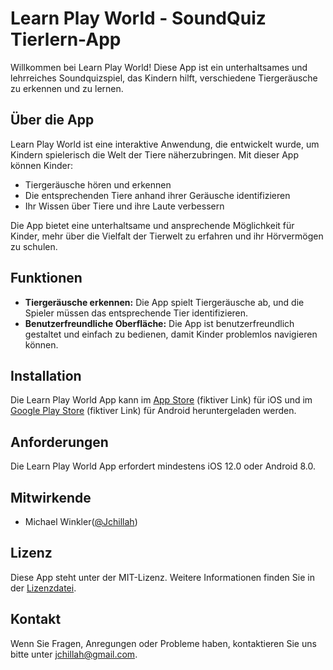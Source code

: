 # Learn Play World - SoundQuiz Tierlern-App

Willkommen bei Learn Play World! Diese App ist ein unterhaltsames und lehrreiches Soundquizspiel, das Kindern hilft, verschiedene Tiergeräusche zu erkennen und zu lernen.

## Über die App

Learn Play World ist eine interaktive Anwendung, die entwickelt wurde, um Kindern spielerisch die Welt der Tiere näherzubringen. Mit dieser App können Kinder:

- Tiergeräusche hören und erkennen
- Die entsprechenden Tiere anhand ihrer Geräusche identifizieren
- Ihr Wissen über Tiere und ihre Laute verbessern

Die App bietet eine unterhaltsame und ansprechende Möglichkeit für Kinder, mehr über die Vielfalt der Tierwelt zu erfahren und ihr Hörvermögen zu schulen.

## Funktionen

- **Tiergeräusche erkennen:** Die App spielt Tiergeräusche ab, und die Spieler müssen das entsprechende Tier identifizieren.
- **Benutzerfreundliche Oberfläche:** Die App ist benutzerfreundlich gestaltet und einfach zu bedienen, damit Kinder problemlos navigieren können.

## Installation

Die Learn Play World App kann im [App Store](https://example.com) (fiktiver Link) für iOS und im [Google Play Store](https://example.com) (fiktiver Link) für Android heruntergeladen werden.

## Anforderungen

Die Learn Play World App erfordert mindestens iOS 12.0 oder Android 8.0.

## Mitwirkende

- Michael Winkler([@Jchillah](https://github.com/jchillah))

## Lizenz

Diese App steht unter der MIT-Lizenz. Weitere Informationen finden Sie in der [Lizenzdatei](LICENSE).

## Kontakt

Wenn Sie Fragen, Anregungen oder Probleme haben, kontaktieren Sie uns bitte unter <jchillah@gmail.com>.
